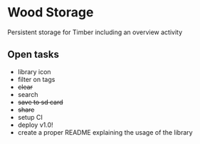 # Wood Storage

Persistent storage for Timber including an overview activity

## Open tasks
* library icon
* filter on tags
* ~~clear~~
* search
* ~~save to sd card~~
* ~~share~~
* setup CI
* deploy v1.0!
* create a proper README explaining the usage of the library
